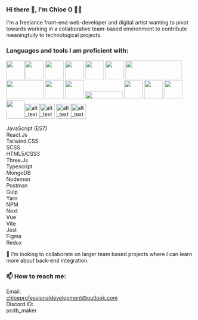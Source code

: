 ### Hi there 👋, I'm Chloe O 👩‍💻

I'm a freelance front-end web-developer and digital artist wanting to pivot towards working in a collaborative team-based environment to contribute meaningfully to technological projects.

### Languages and tools I am proficient with: 
<img src="https://upload.wikimedia.org/wikipedia/commons/6/6a/JavaScript-logo.png" width="50" height="50"><img src="https://upload.wikimedia.org/wikipedia/commons/a/a7/React-icon.svg" width="50" height="50"> <img src="https://upload.wikimedia.org/wikipedia/commons/d/d9/Node.js_logo.svg" width="50" height="50"> <img src="https://www.svgrepo.com/show/303440/gulp-logo.svg" width="50" height="50"> <img src="https://cdn.worldvectorlogo.com/logos/next-js.svg" width="50" height="50"> <img src="https://upload.wikimedia.org/wikipedia/commons/3/3f/Three.js_Icon.svg" width="50" height="50">  <img src="https://upload.wikimedia.org/wikipedia/en/5/5a/MongoDB_Fores-Green.svg" width="150" height="50"> <img src="https://upload.wikimedia.org/wikipedia/commons/c/c2/Postman_%28software%29.png" width="100" height="50"> <img src="https://upload.wikimedia.org/wikipedia/commons/d/db/Npm-logo.svg" width="50" height="50"> <img src="https://seeklogo.com/images/Y/yarn-logo-F5E7A65FA2-seeklogo.com.png" width="50" height="50"> <img src="https://upload.wikimedia.org/wikipedia/en/thumb/c/c8/Atlassian.svg/1920px-Atlassian.svg.png" width="100" height="20"> <img src="https://upload.wikimedia.org/wikipedia/commons/3/33/Figma-logo.svg" width="50" height="50"> <img src="https://upload.wikimedia.org/wikipedia/commons/f/fb/Adobe_Illustrator_CC_icon.svg" width="50" height="50"> <img src="https://upload.wikimedia.org/wikipedia/commons/4/4c/Typescript_logo_2020.svg" width="50" height="50"> <img src="https://viget.imgix.net/jest.png?auto=format%2Ccompress&crop=focalpoint&fit=crop&fp-x=0.5&fp-y=0.5&h=400&ixlib=php-3.3.1&q=90&w=400&s=f8895e90fc96de105588198a8430cadf" width="50" height="50"><img alt="alt_text" width="40px" src="https://upload.wikimedia.org/wikipedia/commons/d/d5/Tailwind_CSS_Logo.svg" /><img alt="alt_text" width="40px" src="https://upload.wikimedia.org/wikipedia/commons/3/30/Redux_Logo.png" /> <img alt="alt_text" width="40px" src="https://upload.wikimedia.org/wikipedia/commons/f/f1/Vitejs-logo.svg" /><img alt="alt_text" width="40px" src="https://upload.wikimedia.org/wikipedia/commons/9/95/Vue.js_Logo_2.svg" />

JavaScript (ES7) <br />
React.Js <br />
Tailwind.CSS <br />
SCSS <br />
HTML5/CSS3 <br />
Three.Js <br />
Typescript <br />
MongoDB <br />
Nodemon <br />
Postman <br />
Gulp <br />
Yarn <br />
NPM <br /> 
Next <br />
Vue <br />
Vite <br />
Jest <br />
Figma <br />
Redux <br />



👯 I’m looking to collaborate on larger team based projects where I can learn more about back-end integration.

  
### 📫  How to reach me:
Email: <br />
chloeprofessionaldevelopment@outlook.com <br />
Discord ID: <br /> pcdb_maker <br />

  

